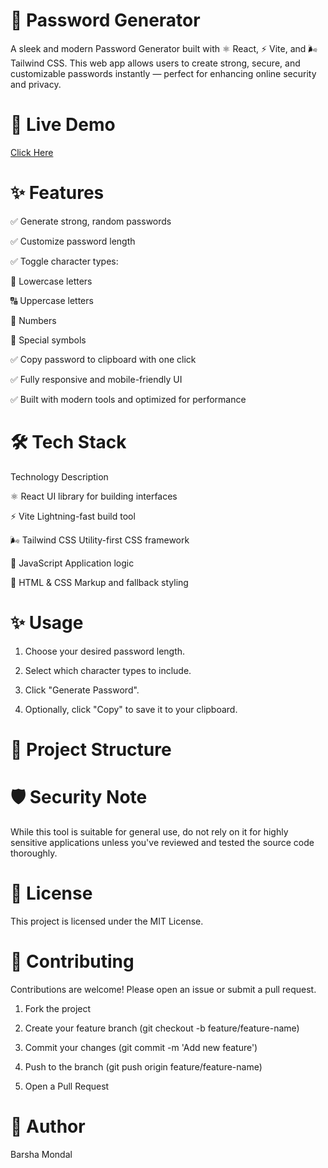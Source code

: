 # 🔐 Password Generator
A sleek and modern Password Generator built with ⚛️ React, ⚡ Vite, and 🌬️ Tailwind CSS. This web app allows users to create strong, secure, and customizable passwords instantly — perfect for enhancing online security and privacy.

# 📸 Live Demo

[Click Here](https://basic-yssf.vercel.app/)

# ✨ Features

✅ Generate strong, random passwords

✅ Customize password length

✅ Toggle character types:

🔡 Lowercase letters

🔠 Uppercase letters

🔢 Numbers

🔣 Special symbols

✅ Copy password to clipboard with one click

✅ Fully responsive and mobile-friendly UI

✅ Built with modern tools and optimized for performance

# 🛠️ Tech Stack

Technology      	                   Description

⚛️ React                	UI library for building interfaces

⚡ Vite	                     Lightning-fast build tool

🌬️ Tailwind CSS	             Utility-first CSS framework

🧪 JavaScript	                   Application logic

🧱 HTML & CSS             	Markup and fallback styling

# ✨ Usage

1. Choose your desired password length.

2. Select which character types to include.

3. Click "Generate Password".

4. Optionally, click "Copy" to save it to your clipboard.


# 🧱 Project Structure




# 🛡️ Security Note

While this tool is suitable for general use, do not rely on it for highly sensitive applications unless you've reviewed and tested the source code thoroughly.

# 📄 License

This project is licensed under the MIT License.

# 🙌 Contributing

Contributions are welcome! Please open an issue or submit a pull request.

1. Fork the project

2. Create your feature branch (git checkout -b feature/feature-name)

3. Commit your changes (git commit -m 'Add new feature')

4. Push to the branch (git push origin feature/feature-name)

5. Open a Pull Request

# 👤 Author

Barsha Mondal


